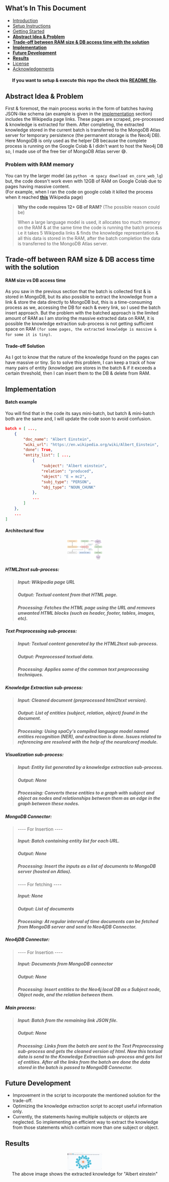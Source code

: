 ## What’s In This Document
- [Introduction](./README.md#introduction)
- [Setup Instructions](./README.md#setup-instructions)
- [Getting Started](./README.md#getting-started)
- [**Abstract Idea & Problem**](#abstract-idea-&-problem)
- [**Trade-off between RAM size & DB access time with the solution**](#trade-off-between-RAM-size-&-DB-access-time-with-the-solution)
- [**Implementation**](#implementation)
- [**Future Development**](#future-development)
- [**Results**](#results)
- [License](./README.md#license)
- [Acknowledgements](./README.md#acknowledgements)


<h4 align="center">
If you want to setup & execute this repo the check this <a href="./README.md">README file</a>.
</h4>


## Abstract Idea & Problem
First & foremost, the main process works in the form of batches having JSON-like schema (an example is given in the [implementation](#implementation) section) includes the Wikipedia page links. These pages are scraped, pre-processed & knowledge is extracted for them. After completing, the extracted knowledge stored in the current batch is transferred to the MongoDB Atlas server for temporary persistence (the permanent storage is the Neo4j DB). Here MongoDB is only used as the helper DB because the complete process is running on the Google Colab & I didn't want to host the Neo4j DB so, I made use of the free tier of MongoDB Atlas server 😅.

### Problem with RAM memory
You can try the larger model (as ```python -m spacy download en_core_web_lg```) but, the code doesn't work even with 12GB of RAM on Google Colab due to pages having massive content. <br />
(For example, when I ran the code on google colab it killed the process when it reached [**this**](https://en.wikipedia.org/wiki/Vladimir_Putin) Wikipedia page)

> **Why the code requires 12+ GB of RAM?** (The possible reason could be)
>
> When a large language model is used, it allocates too much memory on the RAM & at the same time the code is running the batch process i.e it takes 5 Wikipedia links & finds the knowledge representation & all this data is stored in the RAM, after the batch completion the data is transferred to the MongoDB Atlas server.


## Trade-off between RAM size & DB access time with the solution
#### RAM size vs DB access time
As you saw in the previous section that the batch is collected first & is stored in MongoDB, but its also possible to extract the knowledge from a link & store the data directly to MongoDB but, this is a time-consuming process as we, accessing the DB for each & every link, so I used the batch insert approach. But the problem with the batched approach is the limited amount of RAM as I am storing the massive extracted data on RAM, it is possible the knowledge extraction sub-process is not getting sufficient space on RAM ```(for some pages, the extracted knowledge is massive & for some it is tiny)```.

#### Trade-off Solution
As I got to know that the nature of the knowledge found on the pages can have massive or tiny. So to solve this problem, I can keep a track of how many pairs of entity (knowledge) are stores in the batch & if it exceeds a certain threshold, then I can insert them to the DB & delete from RAM.

## Implementation
#### Batch example
You will find that in the code its says mini-batch, but batch & mini-batch both are the same and, I will update the code soon to avoid confusion.
```json
batch = [ ..., 
    {
        "doc_name": "Albert Einstein",
        "wiki_url": "https://en.wikipedia.org/wiki/Albert_Einstein",
        "done": True,
        "entity_list": [ ...,
            {
                "subject": "Albert einstein",
                "relation": "produced",
                "object": "E = mc2",
                "subj_type": "PERSON",
                "obj_type": "NOUN_CHUNK"
            },
            ...
        ]
    }, 
    ...
]
```

#### Architectural flow
<p align="center">
    <img alt="architectural_flow" src="./images/architectural_flow.png" width="110"/>
</p>

##### HTML2text sub-process:
> ##### Input: Wikipedia page URL
> ##### Output: Textual content from that HTML page.
> ##### Processing: Fetches the HTML page using the URL and removes unwanted HTML blocks (such as header, footer, tables, images, etc).

##### Text Preprocessing sub-process:
> ##### Input: Textual content generated by the HTML2text sub-process.
> ##### Output: Preprocessed textual data.
> ##### Processing: Applies some of the common text preprocessing techniques.

##### Knowledge Extraction sub-process:
> ##### Input: Cleaned document (preprocessed html2text version).
> ##### Output: List of entities (subject, relation, object) found in the document.
> ##### Processing: Using spaCy's compiled language model named entities recognition (NER), and extraction is done. Issues related to referencing are resolved with the help of the neuralcoref module.

##### Visualization sub-process:
> ##### Input: Entity list generated by a knowledge extraction sub-process.
> ##### Output: None
> ##### Processing: Converts these entities to a graph with subject and object as nodes and relationships between them as an edge in the graph between these nodes.

##### MongoDB Connector:
> ---- For Insertion ----
> ##### Input: Batch containing entity list for each URL.
> ##### Output: None
> ##### Processing: Insert the inputs as a list of documents to MongoDB server (hosted on Atlas).
> ---- For fetching ----
> ##### Input: None
> ##### Output: List of documents
> ##### Processing: At regular interval of time documents can be fetched from MongoDB server and send to Neo4jDB Connector.

##### Neo4jDB Connector:
> ---- For Insertion ----
> ##### Input: Documents from MongoDB connector
> ##### Output: None
> ##### Processing: Insert entities to the Neo4j local DB as a Subject node, Object node, and the relation between them.

##### Main process:
> ##### Input: Batch from the remaining link JSON file.
> ##### Output: None
> ##### Processing: Links from the batch are sent to the Text Preprocessing sub-process and gets the cleaned version of html. Now this textual data is send to the Knowledge Extraction sub-process and gets list of entities. After all the links from the batch are done the data stored in the batch is passed to MongoDB Connector.


## Future Development
- Improvement in the script to incorporate the mentioned solution for the trade-off.
- Optimizing the knowledge extraction script to accept useful information only.
- Currently, the statements having multiple subjects or objects are neglected. So implementing an efficient way to extract the knowledge from those statements which contain more than one subject or object.

## Results
<p align="center">
    <img alt="result-1" src="./images/result-1.png" width="110"/>
    <br />
    The above image shows the extracted knowledge for "Albert einstein" 
</p>